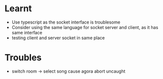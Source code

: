 # Learnt 
- Use typescript as the socket interface is troublesome 
- Consider using the same language for socket server and client, as it has same interface 
- testing client and server socket in same place 

# Troubles
- switch room -> select song cause agora abort uncaught 